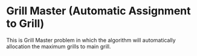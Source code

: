 # Grill Master (Automatic Assignment to Grill)
This is Grill Master problem in which the algorithm will automatically allocation the maximum grills to main grill.
